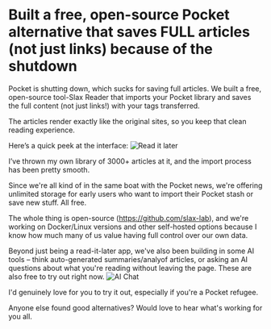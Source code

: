 # Built a free, open-source Pocket alternative that saves FULL articles (not just links) because of the shutdown

Pocket is shutting down, which sucks for saving full articles. We built a free, open-source tool-Slax Reader that imports your Pocket library and saves the full content (not just links!) with your tags transferred.

The articles render exactly like the original sites, so you keep that clean reading experience.

Here’s a quick peek at the interface:
![Read it later](img/20250530-1.png)

I’ve thrown my own library of 3000+ articles at it, and the import process has been pretty smooth.

Since we're all kind of in the same boat with the Pocket news, we're offering unlimited storage for early users who want to import their Pocket stash or save new stuff. All free.

The whole thing is open-source (https://github.com/slax-lab), and we're working on Docker/Linux versions and other self-hosted options because I know how much many of us value having full control over our own data.

Beyond just being a read-it-later app, we've also been building in some AI tools – think auto-generated summaries/analyof articles, or asking an AI questions about what you're reading without leaving the page. These are also free to try out right now.
![AI Chat](img/20250530-2.png)

I'd genuinely love for you to try it out, especially if you're a Pocket refugee. 
 
Anyone else found good alternatives? Would love to hear what's working for you all.